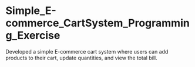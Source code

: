 # Simple_E-commerce_CartSystem_Programming_Exercise
Developed a simple E-commerce cart system where users can add products to their cart, update quantities, and view the total bill. 
